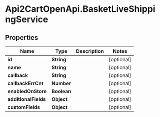 # Api2CartOpenApi.BasketLiveShippingService

## Properties

Name | Type | Description | Notes
------------ | ------------- | ------------- | -------------
**id** | **String** |  | [optional] 
**name** | **String** |  | [optional] 
**callback** | **String** |  | [optional] 
**callbackErrCnt** | **Number** |  | [optional] 
**enabledOnStore** | **Boolean** |  | [optional] 
**additionalFields** | **Object** |  | [optional] 
**customFields** | **Object** |  | [optional] 


